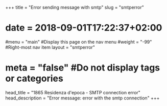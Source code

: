 +++
title = "Error sending message with smtp"
slug = "smtperror"
# date = 2018-09-01T17:22:37+02:00
#menu = "main" #Display this page on the nav menu
#weight = "-99" #Right-most nav item
layout = "smtperror"
# meta = "false" #Do not display tags or categories
head_title = "1865 Residenza d'epoca - SMTP connection error"
head_description = "Error message: error with the smtp connection"
+++

